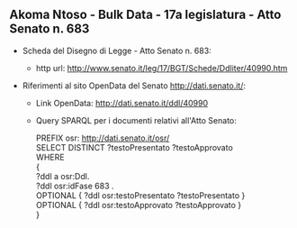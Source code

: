 ## Akoma Ntoso - Bulk Data - 17a legislatura - Atto Senato n. 683 ##

* Scheda del Disegno di Legge - Atto Senato n. 683:
	* http url: http://www.senato.it/leg/17/BGT/Schede/Ddliter/40990.htm

* Riferimenti al sito OpenData del Senato http://dati.senato.it/:
	* Link OpenData: http://dati.senato.it/ddl/40990
	* Query SPARQL per i documenti relativi all'Atto Senato:

        PREFIX osr: <http://dati.senato.it/osr/>  
		SELECT DISTINCT ?testoPresentato ?testoApprovato  
		WHERE  
		{  
		    ?ddl a osr:Ddl.  
		    ?ddl osr:idFase 683 .  
		    OPTIONAL { ?ddl osr:testoPresentato ?testoPresentato }  
		    OPTIONAL { ?ddl osr:testoApprovato ?testoApprovato }  
		}
		